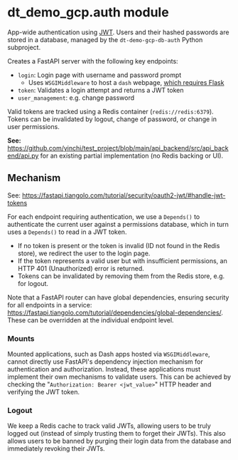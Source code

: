 # dt_demo_gcp.auth module

App-wide authentication using [JWT](https://en.wikipedia.org/wiki/JSON_Web_Token).  Users and their hashed passwords are stored in a database, managed by the `dt-demo-gcp-db-auth` Python subproject.

Creates a FastAPI server with the following key endpoints:

- `login`: Login page with username and password prompt
    - Uses `WSGIMiddleware` to host a `dash` webpage, [which requires Flask](https://fastapi.tiangolo.com/advanced/wsgi/)
- `token`: Validates a login attempt and returns a JWT token
- `user_management`: e.g. change password

Valid tokens are tracked using a Redis container (`redis://redis:6379`).  Tokens can be invalidated by logout, change of password, or change in user permissions.

**See:** <https://github.com/yinchi/test_project/blob/main/api_backend/src/api_backend/api.py> for an existing partial implementation (no Redis backing or UI).

## Mechanism

See: <https://fastapi.tiangolo.com/tutorial/security/oauth2-jwt/#handle-jwt-tokens>

For each endpoint requiring authentication, we use a `Depends()` to authenticate the current user against a permissions database, which in turn uses a `Depends()` to read in a JWT token.

- If no token is present or the token is invalid (ID not found in the Redis store), we redirect the user to the login page.
- If the token represents a valid user but with insufficient permissions, an HTTP 401 (Unauthorized) error is returned.
- Tokens can be invalidated by removing them from the Redis store, e.g. for logout.

Note that a FastAPI router can have global dependencies, ensuring security for all endpoints in a service: <https://fastapi.tiangolo.com/tutorial/dependencies/global-dependencies/>.  These can be overridden at the individual endpoint level.

### Mounts

Mounted applications, such as Dash apps hosted via `WSGIMiddleware`, cannot directly use FastAPI's dependency injection mechanism for authentication and authorization. Instead, these applications must implement their own mechanisms to validate users. This can be achieved by checking the "`Authorization: Bearer <jwt_value>`" HTTP header and verifying the JWT token.

### Logout

We keep a Redis cache to track valid JWTs, allowing users to be truly logged out (instead of simply trusting them to forget their JWTs).  This also allows users to be banned by purging their login data from the database and immediately revoking their JWTs.
